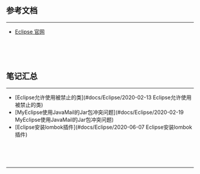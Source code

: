 ## 参考文档

---

* [Eclipse 官网](https://www.eclipse.org/)



<br/><br/><br/>



## 笔记汇总

---

* [Eclipse允许使用被禁止的类](#docs/Eclipse/2020-02-13 Eclipse允许使用被禁止的类)
* [MyEclipse使用JavaMail的Jar包冲突问题](#docs/Eclipse/2020-02-19 MyEclipse使用JavaMail的Jar包冲突问题)
* [Eclipse安装lombok插件](#docs/Eclipse/2020-06-07 Eclipse安装lombok插件)



<br/><br/><br/>

---

